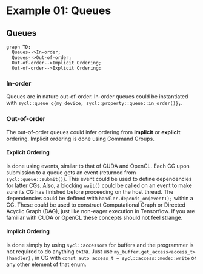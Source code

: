 # Example 01: Queues

## Queues

```mermaid
graph TD;
  Queues-->In-order;
  Queues-->Out-of-order;
  Out-of-order-->Implicit Ordering;
  Out-of-order-->Explicit Ordering;
```

### In-order

Queues are in nature out-of-order. In-order queues could be instantiated
with `sycl::queue q{my_device, sycl::property::queue::in_order()};`.

### Out-of-order

The out-of-order queues could infer ordering from **implicit** or **explicit** ordering. Implicit ordering is done using
Command
Groups.

#### Explicit Ordering

Is done using events, similar to that of CUDA and OpenCL. Each CG upon submission to a queue gets an event (returned
from `sycl::queue::submit()`).
This event could be used to define dependencies for latter CGs. Also, a blocking `wait()` could be called on an event to
make sure its CG has finished before proceeding on the host thread.
The dependencies could be defined with `handler.depends_on(event1);` within a CG. These could be used to construct
Computational Graph or Directed Acyclic Graph (DAG), just like non-eager execution in Tensorflow. If you are familiar
with CUDA or OpenCL these concepts should not feel strange.

#### Implicit Ordering

Is done simply by using `sycl::accessor`s for buffers and the programmer is not required to do anything extra.
Just use `my_buffer.get_access<access_t>(handler);` in CG with `const auto access_t = sycl::access::mode::write` or any
other element of that enum.

